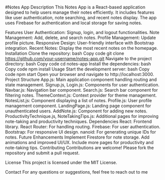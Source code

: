 #Notes App
Description
This Notes App is a React-based application designed to help users manage their notes efficiently. It includes features like user authentication, note searching, and recent notes display. The app uses Firebase for authentication and local storage for saving notes.

Features
User Authentication: Signup, login, and logout functionalities.
Note Management: Add, delete, and search notes.
Profile Management: Update profile picture.
Responsive Design: User-friendly interface with Bootstrap integration.
Recent Notes: Display the most recent notes on the homepage.
Installation
Clone the repository:
bash
Copy code
git clone https://github.com/your-username/notes-app.git
Navigate to the project directory:
bash
Copy code
cd notes-app
Install the dependencies:
bash
Copy code
npm install
Usage
Start the development server:
bash
Copy code
npm start
Open your browser and navigate to http://localhost:3000.
Project Structure
App.js: Main application component handling routing and state management.
Signup.js, Login.js: Components for user authentication.
Navbar.js: Navigation bar component.
Search.js: Search bar component for filtering notes.
ThemeContext.js: Context provider for theme management.
NotesList.js: Component displaying a list of notes.
Profile.js: User profile management component.
LandingPage.js: Landing page component for unauthenticated users.
AddNote.js: Component for adding new notes.
ProductivityTechnique.js, NoteTakingTips.js: Additional pages for improving note-taking and productivity techniques.
Dependencies
React: Frontend library.
React Router: For handling routing.
Firebase: For user authentication.
Bootstrap: For responsive UI design.
nanoid: For generating unique IDs for notes.
Future Enhancements
Implement Firestore for note storage.
Add animations and improved UI/UX.
Include more pages for productivity and note-taking tips.
Contributing
Contributions are welcome! Please fork the repository and submit a pull request.

License
This project is licensed under the MIT License.

Contact
For any questions or suggestions, feel free to reach out to me 
